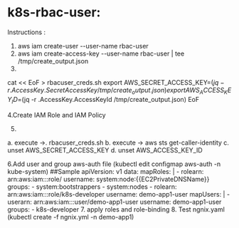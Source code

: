 # k8s-rbac-user:
Instructions :
1. aws iam create-user --user-name rbac-user
2. aws iam create-access-key --user-name rbac-user | tee /tmp/create_output.json
3.
cat << EoF > rbacuser_creds.sh
export AWS_SECRET_ACCESS_KEY=$(jq -r .AccessKey.SecretAccessKey /tmp/create_output.json)
export AWS_ACCESS_KEY_ID=$(jq -r .AccessKey.AccessKeyId /tmp/create_output.json)
EoF

4.Create IAM Role and IAM Policy

5. 
a. execute ->. rbacuser_creds.sh
b. execute -> aws sts get-caller-identity
c. unset AWS_SECRET_ACCESS_KEY
d. unset AWS_ACCESS_KEY_ID

6.Add user and group aws-auth file (kubectl edit configmap aws-auth -n kube-system)
##Sample
apiVersion: v1
data:
  mapRoles: |
    - rolearn: arn:aws:iam::<accountid>:role/<Nodegrp-role>
      username: system:node:{{EC2PrivateDNSName}}
      groups:
       - system:bootstrappers
       - system:nodes
    - rolearn: arn:aws:iam::<accountid>:role/k8s-developer
      username: demo-app1-user
  mapUsers: |
    - userarn: arn:aws:iam::<accountid>:user/demo-app1-user
      username: demo-app1-user
      groups:
        - k8s-developer
  7. apply roles and role-binding
  8. Test ngnix.yaml (kubectl create -f ngnix.yml -n demo-app1) 
